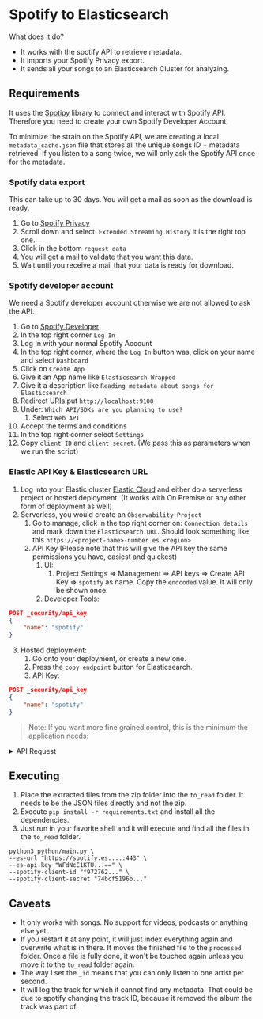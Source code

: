 # Spotify to Elasticsearch

What does it do?

- It works with the spotify API to retrieve metadata.
- It imports your Spotify Privacy export.
- It sends all your songs to an Elasticsearch Cluster for analyzing.

## Requirements

It uses the [Spotipy](https://spotipy.readthedocs.io/en/2.25.0/) library to connect and interact with Spotify API. Therefore you need to create your own Spotify Developer Account.

To minimize the strain on the Spotify API, we are creating a local `metadata_cache.json` file that stores all the unique songs ID + metadata retrieved. If you listen to a song twice, we will only ask the Spotify API once for the metadata.

### Spotify data export

This can take up to 30 days. You will get a mail as soon as the download is ready.

1. Go to [Spotify Privacy](https://www.spotify.com/account/privacy/)
2. Scroll down and select: `Extended Streaming History` it is the right top one.
3. Click in the bottom `request data`
4. You will get a mail to validate that you want this data.
5. Wait until you receive a mail that your data is ready for download.

### Spotify developer account

We need a Spotify developer account otherwise we are not allowed to ask the API.

1. Go to [Spotify Developer](http://developer.spotify.com/)
2. In the top right corner `Log In`
3. Log In with your normal Spotify Account
4. In the top right corner, where the `Log In` button was, click on your name and select `Dashboard`
5. Click on `Create App`
6. Give it an App name like `Elasticsearch Wrapped`
7. Give it a description like `Reading metadata about songs for Elasticsearch`
8. Redirect URIs put `http://localhost:9100`
9. Under: `Which API/SDKs are you planning to use?`
   1. Select `Web API`
10. Accept the terms and conditions
11. In the top right corner select `Settings`
12. Copy `client ID` and `client secret`. (We pass this as parameters when we run the script)

### Elastic API Key & Elasticsearch URL

1. Log into your Elastic cluster [Elastic Cloud](https://cloud.elastic.co) and either do a serverless project or hosted deployment. (It works with On Premise or any other form of deployment as well)
2. Serverless, you would create an `Observability Project`
   1. Go to manage, click in the top right corner on: `Connection details` and mark down the `Elasticsearch URL`. Should look something like this `https://<project-name>-number.es.<region>`
   2. API Key (Please note that this will give the API key the same permissions you have, easiest and quickest)
      1. UI:
         1. Project Settings => Management => API keys => Create API Key => `spotify` as name. Copy the `endcoded` value. It will only be shown once.
      2. Developer Tools:

```json
POST _security/api_key
{
    "name": "spotify"
}
```

3. Hosted deployment:
   1. Go onto your deployment, or create a new one.
   2. Press the `copy endpoint` button for Elasticsearch.
   3. API Key:

```json
POST _security/api_key
{
    "name": "spotify"
}
```

> Note: If you want more fine grained control, this is the minimum the application needs:

<details>
    <summary> API Request </summary>

```json
POST _security/api_key
{
  "name": "spotify",
  "role_descriptors": {
    "spotify_history": {
      "cluster": [
        "monitor",
        "manage_ingest_pipelines"
      ],
      "indices": [
        {
          "names": [
            "spotify-history"
          ],
          "privileges": [
            "all"
          ],
          "field_security": {
            "grant": [
              "*"
            ],
            "except": []
          },
          "allow_restricted_indices": false
        }
      ],
      "applications": [],
      "run_as": [],
      "metadata": {},
      "transient_metadata": {
        "enabled": true
      }
    }
  }
}
```

</details>

## Executing

1. Place the extracted files from the zip folder into the `to_read` folder. It needs to be the JSON files directly and not the zip.
1. Execute `pip install -r requirements.txt` and install all the dependencies.
1. Just run in your favorite shell and it will execute and find all the files in the `to_read` folder.

```shell
python3 python/main.py \
--es-url "https://spotify.es....:443" \
--es-api-key "WFdNcE1KTU...==" \
--spotify-client-id "f972762..." \
--spotify-client-secret "74bcf5196b..."
```

## Caveats

- It only works with songs. No support for videos, podcasts or anything else yet.
- If you restart it at any point, it will just index everything again and overwrite what is in there. It moves the finished file to the `processed` folder. Once a file is fully done, it won't be touched again unless you move it to the `to_read` folder again.
- The way I set the `_id` means that you can only listen to one artist per second.
- It will log the track for which it cannot find any metadata. That could be due to spotify changing the track ID, because it removed the album the track was part of.
